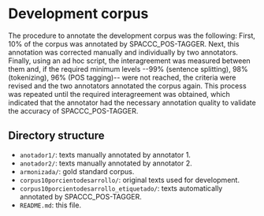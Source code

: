 # Development corpus

The procedure to annotate the development corpus was the following: First, 10% of the corpus was annotated by 
SPACCC_POS-TAGGER. Next, this annotation was corrected manually and individually by two annotators. 
Finally, using an ad hoc script, the interagreement was measured between them and, if the required minimum levels 
 --99% (sentence splitting), 98% (tokenizing), 96% (POS tagging)-- were not reached, the criteria were revised and the two 
annotators annotated the corpus again. This process was repeated until the required interagreement was obtained, which indicated 
that the annotator had the necessary annotation quality to validate the accuracy of SPACCC_POS-TAGGER.


## Directory structure

* `anotador1/`: texts manually annotated by annotator 1.
* `anotador2/`: texts manually annotated by annotator 2.
* `armonizada/`: gold standard corpus.
* `corpus10porcientodesarrollo/`: original texts used for development. 
* `corpus10porcientodesarrollo_etiquetado/`: texts automatically annotated by SPACCC_POS-TAGGER.
* `README.md`: this file.
